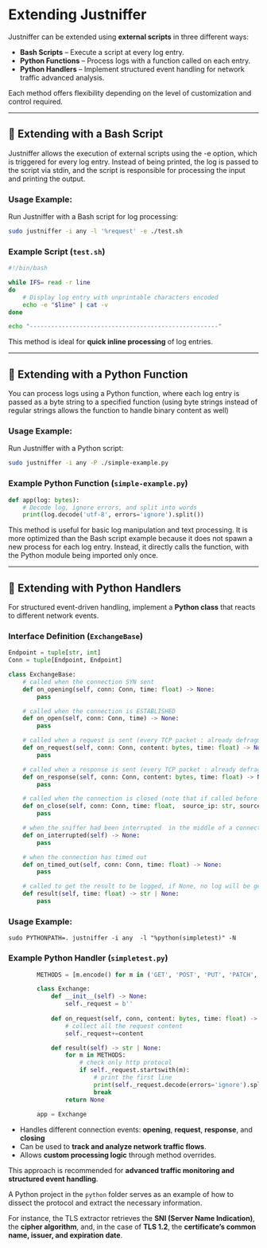 # **Extending Justniffer**  

Justniffer can be extended using **external scripts** in three different ways:  
- **Bash Scripts** – Execute a script at every log entry.  
- **Python Functions** – Process logs with a function called on each entry.  
- **Python Handlers** – Implement structured event handling for network traffic advanced analysis.  

Each method offers flexibility depending on the level of customization and control required.  

---

## 🔹 **Extending with a Bash Script**  

Justniffer allows the execution of external scripts using the -e option, which is triggered for every log entry. Instead of being printed, the log is passed to the script via stdin, and the script is responsible for processing the input and printing the output.

### **Usage Example:**  
Run Justniffer with a Bash script for log processing:  
```bash
sudo justniffer -i any -l '%request' -e ./test.sh
```

### **Example Script (`test.sh`)**  
```bash
#!/bin/bash

while IFS= read -r line
do
    # Display log entry with unprintable characters encoded
    echo -e "$line" | cat -v
done

echo "-----------------------------------------------------"
```


This method is ideal for **quick inline processing** of log entries.  

---

## 🔹 **Extending with a Python Function**  

You can process logs using a Python function, where each log entry is passed as a byte string to a specified function (using byte strings instead of regular strings allows the function to handle binary content as well)

### **Usage Example:**  
Run Justniffer with a Python script:  
```bash
sudo justniffer -i any -P ./simple-example.py
```

### **Example Python Function (`simple-example.py`)**  
```python
def app(log: bytes):
    # Decode log, ignore errors, and split into words
    print(log.decode('utf-8', errors='ignore').split())
```


This method is useful for basic log manipulation and text processing. It is more optimized than the Bash script example because it does not spawn a new process for each log entry. Instead, it directly calls the function, with the Python module being imported only once.

---

## 🔹 **Extending with Python Handlers**  

For structured event-driven handling, implement a **Python class** that reacts to different network events.  

### **Interface Definition (`ExchangeBase`)**  

```python
Endpoint = tuple[str, int]
Conn = tuple[Endpoint, Endpoint]

class ExchangeBase:
    # called when the connection SYN sent
    def on_opening(self, conn: Conn, time: float) -> None:
        pass

    # called when the connection is ESTABLISHED
    def on_open(self, conn: Conn, time) -> None:
        pass

    # called when a request is sent (every TCP packet : already defragmented and ordered end deduplicated)
    def on_request(self, conn: Conn, content: bytes, time: float) -> None:
        pass

    # called when a response is sent (every TCP packet : already defragmented and ordered end deduplicated)
    def on_response(self, conn: Conn, content: bytes, time: float) -> None:
        pass

    # called when the connection is closed (note that if called before the on_open, it means teh connecion has been refusted or filtered)
    def on_close(self, conn: Conn, time: float,  source_ip: str, source_port: int) -> None:
        pass

    # when the sniffer had been interrupted  in the middle of a connection
    def on_interrupted(self) -> None:
        pass

    # when the connection has timed out
    def on_timed_out(self, conn: Conn, time: float) -> None:
        pass

    # called to get the result to be logged, if None, no log will be generated
    def result(self, time: float) -> str | None:
        pass
```

### **Usage Example:**  
    sudo PYTHONPATH=. justniffer -i any  -l "%python(simpletest)" -N

### **Example Python Handler (`simpletest.py`)**
```python
        METHODS = [m.encode() for m in ('GET', 'POST', 'PUT', 'PATCH', 'DELETE', 'HEAD', 'OPTIONS', 'TRACE', 'CONNECT')]

        class Exchange:
            def __init__(self) -> None:
                self._request = b''
            
            def on_request(self, conn, content: bytes, time: float) -> None:
                # collect all the request content
                self._request+=content

            def result(self) -> str | None:
                for m in METHODS:
                    # check only http protocol
                    if self._request.startswith(m):
                        # print the first line
                        print(self._request.decode(errors='ignore').split('\n')[0])
                        break
                return None
            
        app = Exchange

```


- Handles different connection events:  **opening**, **request**, **response**, and **closing**  
- Can be used to **track and analyze network traffic flows**.  
- Allows **custom processing logic** through method overrides.  

This approach is recommended for **advanced traffic monitoring and structured event handling**.  

A Python project in the `python` folder serves as an example of how to dissect the protocol and extract the necessary information.  

For instance, the TLS extractor retrieves the **SNI (Server Name Indication)**, the **cipher algorithm**, and, in the case of **TLS 1.2**, the **certificate’s common name, issuer, and expiration date**.


